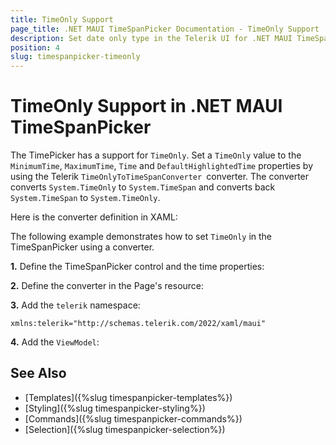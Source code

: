 ```yaml
---
title: TimeOnly Support
page_title: .NET MAUI TimeSpanPicker Documentation - TimeOnly Support
description: Set date only type in the Telerik UI for .NET MAUI TimeSpanPicker.
position: 4
slug: timespanpicker-timeonly
---
```


# TimeOnly Support in .NET MAUI TimeSpanPicker

The TimePicker has a support for `TimeOnly`. Set a `TimeOnly` value to the `MinimumTime`, `MaximumTime`, `Time` and `DefaultHighlightedTime` properties by using the Telerik `TimeOnlyToTimeSpanConverter `converter. The converter converts `System.TimeOnly` to `System.TimeSpan` and converts back `System.TimeSpan` to `System.TimeOnly`.

Here is the converter definition in XAML:

<snippet id='timepicker-timeonly-to-timespanconverter' />

The following example demonstrates how to set `TimeOnly` in the TimeSpanPicker using a converter.

**1.** Define the TimeSpanPicker control and the time properties:

<snippet id='timespanpicker-timeonly-support' />

**2.** Define the converter in the Page's resource:

<snippet id='timepicker-timeonly-to-timespanconverter' />

**3.** Add the `telerik` namespace:

 ```XAML
xmlns:telerik="http://schemas.telerik.com/2022/xaml/maui"
 ```

 **4.** Add the `ViewModel`:

 <snippet id='timepicker-timeonly-viewmodell' />

## See Also

- [Templates]({%slug timespanpicker-templates%})
- [Styling]({%slug timespanpicker-styling%})
- [Commands]({%slug timespanpicker-commands%})
- [Selection]({%slug timespanpicker-selection%})
